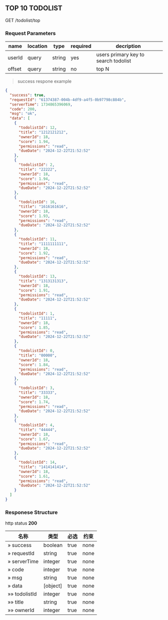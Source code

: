 ## TOP 10 TODOLIST

GET /todolist/top

### Request Parameters

| name   | location | type   | required | decription                           |
| ------ | -------- | ------ | -------- | ------------------------------------ |
| userId | query    | string | yes      | users primary key to search todolist |
| offset | query    | string | no       | top N                                |

> success respone example

```json
{
  "success": true,
  "requestId": "61374387-004b-4df9-a4f5-0b97798c884b",
  "serverTime": 1734865396069,
  "code": 200,
  "msg": "ok",
  "data": [
    {
      "todolistId": 12,
      "title": "1212121212",
      "ownerId": 18,
      "score": 1.94,
      "permissions": "read",
      "dueDate": "2024-12-22T21:52:52"
    },
    {
      "todolistId": 2,
      "title": "22222",
      "ownerId": 18,
      "score": 1.94,
      "permissions": "read",
      "dueDate": "2024-12-22T21:52:52"
    },
    {
      "todolistId": 16,
      "title": "1616161616",
      "ownerId": 18,
      "score": 1.93,
      "permissions": "read",
      "dueDate": "2024-12-22T21:52:52"
    },
    {
      "todolistId": 11,
      "title": "1111111111",
      "ownerId": 18,
      "score": 1.92,
      "permissions": "read",
      "dueDate": "2024-12-22T21:52:52"
    },
    {
      "todolistId": 13,
      "title": "1313131313",
      "ownerId": 18,
      "score": 1.91,
      "permissions": "read",
      "dueDate": "2024-12-22T21:52:52"
    },
    {
      "todolistId": 1,
      "title": "11111",
      "ownerId": 18,
      "score": 1.85,
      "permissions": "read",
      "dueDate": "2024-12-22T21:52:52"
    },
    {
      "todolistId": 0,
      "title": "00000",
      "ownerId": 18,
      "score": 1.84,
      "permissions": "read",
      "dueDate": "2024-12-22T21:52:52"
    },
    {
      "todolistId": 3,
      "title": "33333",
      "ownerId": 18,
      "score": 1.74,
      "permissions": "read",
      "dueDate": "2024-12-22T21:52:52"
    },
    {
      "todolistId": 4,
      "title": "44444",
      "ownerId": 18,
      "score": 1.67,
      "permissions": "read",
      "dueDate": "2024-12-22T21:52:52"
    },
    {
      "todolistId": 14,
      "title": "1414141414",
      "ownerId": 18,
      "score": 1.61,
      "permissions": "read",
      "dueDate": "2024-12-22T21:52:52"
    }
  ]
}
```



### Responese Structure

http status **200**

| 名称          | 类型     | 必选 | 约束 |
| ------------- | -------- | ---- | ---- |
| » success     | boolean  | true | none |
| » requestId   | string   | true | none |
| » serverTime  | integer  | true | none |
| » code        | integer  | true | none |
| » msg         | string   | true | none |
| » data        | [object] | true | none |
| »» todolistId | integer  | true | none |
| »» title      | string   | true | none |
| »» ownerId    | integer  | true | none |

